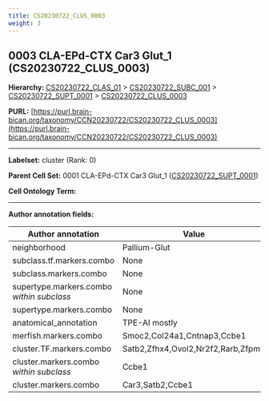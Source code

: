 ```yaml
---
title: CS20230722_CLUS_0003
weight: 3
---
```

## 0003 CLA-EPd-CTX Car3 Glut_1 (CS20230722_CLUS_0003)
<b>Hierarchy: </b>
[CS20230722_CLAS_01](../CS20230722_CLAS_01) >
[CS20230722_SUBC_001](../CS20230722_SUBC_001) >
[CS20230722_SUPT_0001](../CS20230722_SUPT_0001) >
[CS20230722_CLUS_0003](../CS20230722_CLUS_0003)

**PURL:** [https://purl.brain-bican.org/taxonomy/CCN20230722/CS20230722_CLUS_0003](https://purl.brain-bican.org/taxonomy/CCN20230722/CS20230722_CLUS_0003)

---


**Labelset:** cluster (Rank: 0)

**Parent Cell Set:** 0001 CLA-EPd-CTX Car3 Glut_1 ([CS20230722_SUPT_0001](../CS20230722_SUPT_0001))



**Cell Ontology Term:** 

[MARKER GENES.]: #


---

[TRANSFERRED ANNOTATIONS.]: #


[AUTHOR ANNOTATION FIELDS.]: #


**Author annotation fields:**

| Author annotation | Value |
|-------------------|-------|
|neighborhood|Pallium-Glut|
|subclass.tf.markers.combo|None|
|subclass.markers.combo|None|
|supertype.markers.combo _within subclass_|None|
|supertype.markers.combo|None|
|anatomical_annotation|TPE-AI mostly|
|merfish.markers.combo|Smoc2,Col24a1,Cntnap3,Ccbe1|
|cluster.TF.markers.combo|Satb2,Zfhx4,Ovol2,Nr2f2,Rarb,Zfpm2|
|cluster.markers.combo _within subclass_|Ccbe1|
|cluster.markers.combo|Car3,Satb2,Ccbe1|

